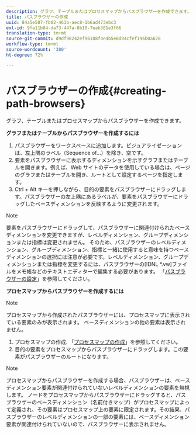 ```yaml
---
description: グラフ、テーブルまたはプロセスマップからパスブラウザーを作成できます。
title: パスブラウザーの作成
uuid: 84a5e587-fb02-461b-aec8-1b6ad473ebc3
exl-id: 9fa11b84-da73-447a-8b10-7eab381e3f66
translation-type: tm+mt
source-git-commit: d9df90242ef96188f4e4b5e6d04cfef196b0a628
workflow-type: tm+mt
source-wordcount: '380'
ht-degree: 72%

---
```


# パスブラウザーの作成{#creating-path-browsers}

グラフ、テーブルまたはプロセスマップからパスブラウザーを作成できます。

**グラフまたはテーブルからパスブラウザーを作成するには**

1. パスブラウザーをワークスペースに追加します。ビジュアライゼーションは、左上隅のラベル（Sequence of...）を除き、空です。
1. 要素をパスブラウザーに表示するディメンションを示すグラフまたはテーブルを開きます。例えば、Web サイトのデータを使用している場合は、ページのグラフまたはテーブルを開き、ルートとして設定するページを指定します。
1. Ctrl + Alt キーを押しながら、目的の要素をパスブラウザーにドラッグします。パスブラウザーの左上隅にあるラベルが、要素をパスブラウザーにドラッグしたベースディメンションを反映するように変更されます。

>[!NOTE]
>
>要素をパスブラウザーにドラッグして、パスブラウザーに関連付けられたベースディメンションを変更できますが、レベルディメンション、グループディメンションまたは指標は変更されません。 そのため、パスブラウザーのレベルディメンション、グループディメンション、指標と一緒に使用すると意味を持つベースディメンションの選択には注意が必要です。レベルディメンション、グループディメンションまたは指標を変更するには、パスブラウザーの[!DNL *.vw]ファイルをメモ帳などのテキストエディターで編集する必要があります。 「[パスブラウザーの設定](../../../../home/c-get-started/c-intf-anlys-ftrs/t-config-path-brwsr.md#task-bbb3ddaa140a414f984b697c2b8202a3)」を参照してください。

**プロセスマップからパスブラウザーを作成するには**

>[!NOTE]
>
>プロセスマップから作成されたパスブラウザーには、プロセスマップに表示されている要素のみが表示されます。 ベースディメンションの他の要素は表示されません。

1. プロセスマップの作成. 「[プロセスマップの作成](../../../../home/c-get-started/c-analysis-vis/c-proc-maps/c-create-proc-maps.md#concept-daf5b14dae7a442191611b1b9c1122bf)」を参照してください。
1. 目的の要素をプロセスマップからパスブラウザーにドラッグします。この要素がパスブラウザーのルートになります。

>[!NOTE]
>
>プロセスマップからパスブラウザーを作成する場合、パスブラウザーは、ベースディメンション要素が関連付けられていないレベルディメンションの要素を無視します。 ノードをプロセスマップからパスブラウザーにドラッグすると、パスブラウザーのベースディメンション（名前付きマップ）がプロセスマップによって定義され、その要素はプロセスマップ上の要素に限定されます。その結果、パスブラウザーのレベルディメンションの一部の要素には、ベースディメンション要素が関連付けられていないので、パスブラウザーに表示されません。
